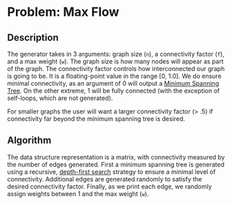 # Problem: Max Flow

## Description
The generator takes in 3 arguments: graph size (`n`), a connectivity factor (`f`), and a max weight (`w`). The graph size is how many nodes will
appear as part of the graph. The connectivity factor controls how interconnected our graph is going to be. It is a floating-point value in the range
[0, 1.0]. We do ensure minimal connectivity, as an argument of 0 will output a [Minimum Spanning Tree](https://en.wikipedia.org/wiki/Minimum_spanning_tree). On the other extreme, 1 will be fully connected (with the exception of self-loops, which are not generated).

For smaller graphs the user will want a larger connectivity factor (> .5) if connectivity far beyond the minimum spanning tree is desired.

## Algorithm
The data structure representation is a matrix, with connectivity measured by the number of edges generated. First a minimum spanning tree is generated using a recursive, [depth-first search](https://en.wikipedia.org/wiki/Depth-first_search) strategy to ensure a minimal level of connectivity. Additional edges are generated randomly to satisfy the desired connectivity factor.
Finally, as we print each edge, we randomly assign weights between 1 and the max weight (`w`).
